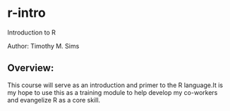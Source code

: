 # r-intro

Introduction to R

Author: Timothy M. Sims

## Overview: 

This course will serve as an introduction and primer to the R language.It is my hope to use this as a training module to help develop my co-workers and evangelize R as a core skill.
